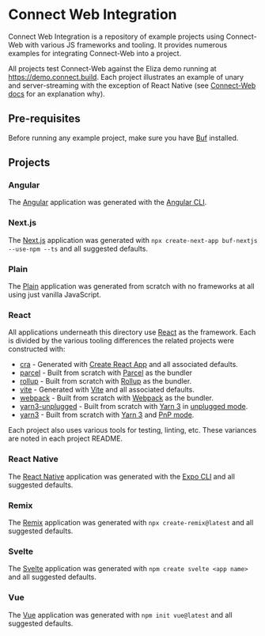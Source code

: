 # Connect Web Integration

Connect Web Integration is a repository of example projects using Connect-Web with various JS frameworks and tooling.
It provides numerous examples for integrating Connect-Web into a project.

All projects test Connect-Web against the Eliza demo running at https://demo.connect.build.  Each project illustrates an example
of unary and server-streaming with the exception of React Native (see [Connect-Web docs](https://connect.build/docs/web/supported-browsers-and-frameworks) for an explanation why).

## Pre-requisites

Before running any example project, make sure you have [Buf](https://docs.buf.build/installation) installed.

## Projects

### Angular

The [Angular](https://angular.io) application was generated with the [Angular CLI](https://github.com/angular/angular-cli).

### Next.js

The [Next.js](nextjs) application was generated with `npx create-next-app buf-nextjs --use-npm --ts` and all suggested defaults.

### Plain

The [Plain](plain) application was generated from scratch with no frameworks at all using just vanilla JavaScript.

### React

All applications underneath this directory use [React](https://reactjs.org) as the framework.  Each is divided by the various
tooling differences the related projects were constructed with:

* [cra](react/cra) - Generated with [Create React App](https://github.com/facebook/create-react-app) and all associated defaults.
* [parcel](react/parcel) - Built from scratch with [Parcel](https://parceljs.org) as the bundler
* [rollup](react/rollup) - Built from scratch with [Rollup](https://rollupjs.org) as the bundler.
* [vite](react/vite) - Generated with [Vite](https://github.com/vitejs/vite) and all associated defaults.
* [webpack](react/webpack) - Built from scratch with [Webpack](https://webpack.js.org) as the bundler.
* [yarn3-unplugged](react/yarn3-unplugged) - Built from scratch with [Yarn 3](https://yarnpkg.com) in [unplugged mode](https://yarnpkg.com/getting-started/migration#step-by-step).
* [yarn3](react/yarn3) - Built from scratch with [Yarn 3](https://yarnpkg.com) and [PnP mode](https://yarnpkg.com/features/pnp).


Each project also uses various tools for testing, linting, etc.  These variances are noted in each project README.

### React Native

The [React Native](react-native) application was generated with the [Expo CLI](https://docs.expo.dev/workflow/expo-cli/) and all suggested defaults.

### Remix

The [Remix](remix) application was generated with `npx create-remix@latest` and all suggested defaults.

### Svelte

The [Svelte](svelte) application was generated with `npm create svelte <app name>` and all suggested defaults.

### Vue

The [Vue](vue) application was generated with `npm init vue@latest` and all suggested defaults.
